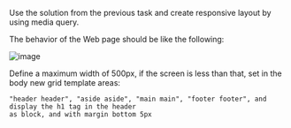 Use the solution from the previous task and create responsive layout by using media query.

The behavior of the Web page should be like the following:

![image](https://github.com/nsinorov/SoftUniMainPath/assets/45227327/d4ffd60d-10fb-413b-9511-12d2dd8cbea0)

Define a maximum width of 500px, if the screen is less than that, set in the body new grid template areas: 

    "header header", "aside aside", "main main", "footer footer", and display the h1 tag in the header
    as block, and with margin bottom 5px
